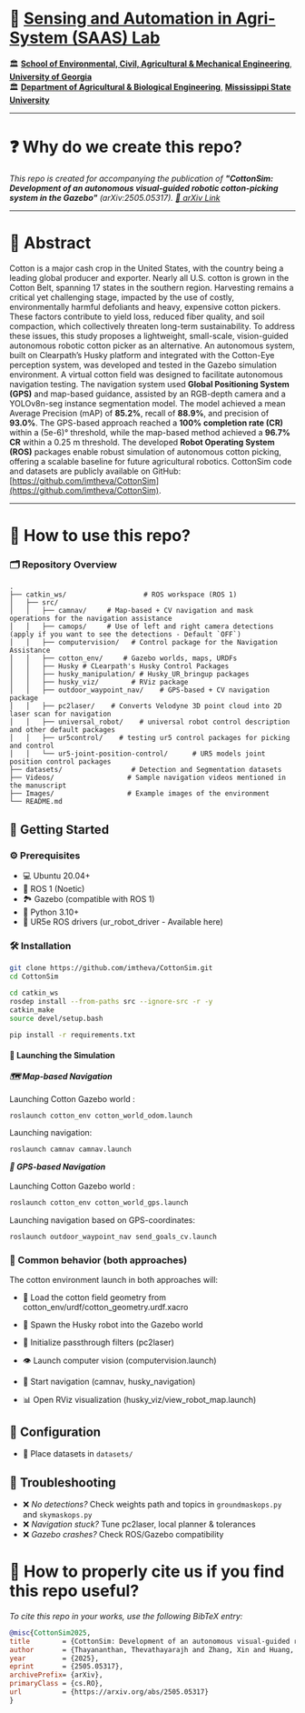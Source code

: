 # 🌾 [Sensing and Automation in Agri-System (SAAS) Lab](https://sites.google.com/view/xin-zhang-lab/home)

🏛️ [**School of Environmental, Civil, Agricultural & Mechanical Engineering**](https://engineering.uga.edu/schools/ecam/), [**University of Georgia**](https://www.uga.edu/)  
🏛️ [**Department of Agricultural & Biological Engineering**](https://www.abe.msstate.edu/), [**Mississippi State University**](https://www.msstate.edu/)


---

# ❓ Why do we create this repo?
*This repo is created for accompanying the publication of **"CottonSim: Development of an autonomous visual-guided robotic cotton-picking system in the Gazebo"** (arXiv:2505.05317). [📄 arXiv Link](https://arxiv.org/abs/2505.05317)*

---


# 📄 Abstract
Cotton is a major cash crop in the United States, with the country being a leading global producer and exporter. Nearly all U.S. cotton is grown in the Cotton Belt, spanning 17 states in the southern region. Harvesting remains a critical yet challenging stage, impacted by the use of costly, environmentally harmful defoliants and heavy, expensive cotton pickers. These factors contribute to yield loss, reduced fiber quality, and soil compaction, which collectively threaten long-term sustainability. To address these issues, this study proposes a lightweight, small-scale, vision-guided autonomous robotic cotton picker as an alternative. An autonomous system, built on Clearpath’s Husky platform and integrated with the Cotton-Eye perception system, was developed and tested in the Gazebo simulation environment. A virtual cotton field was designed to facilitate autonomous navigation testing. The navigation system used **Global Positioning System (GPS)** and map-based guidance, assisted by an RGB-depth camera and a YOLOv8n-seg instance segmentation model. The model achieved a mean Average Precision (mAP) of **85.2%**, recall of **88.9%**, and precision of **93.0%**. The GPS-based approach reached a **100% completion rate (CR)** within a (5e-6)° threshold, while the map-based method achieved a **96.7% CR** within a 0.25 m threshold. The developed **Robot Operating System (ROS)** packages enable robust simulation of autonomous cotton picking, offering a scalable baseline for future agricultural robotics. CottonSim code and datasets are publicly available on GitHub: [https://github.com/imtheva/CottonSim](https://github.com/imtheva/CottonSim).

---

# 📂 How to use this repo?

### 🗂️ Repository Overview

```text
.
├── catkin_ws/                   # ROS workspace (ROS 1)
│   ├── src/
│   │   ├── camnav/     # Map-based + CV navigation and mask operations for the navigation assistance
│   │   ├── camops/     # Use of left and right camera detections (apply if you want to see the detections - Default `OFF`)
│   │   ├── computervision/   # Control package for the Navigation Assistance
│   │   ├── cotton_env/     # Gazebo worlds, maps, URDFs
│   │   ├── Husky # CLearpath's Husky Control Packages
│   │   ├── husky_manipulation/ # Husky_UR_bringup packages
│   │   ├── husky_viz/        # RViz package
│   │   ├── outdoor_waypoint_nav/    # GPS-based + CV navigation package
│   │   ├── pc2laser/    # Converts Velodyne 3D point cloud into 2D laser scan for navigation
│   │   ├── universal_robot/    # universal robot control description and other default packages
│   │   ├── ur5control/    # testing ur5 control packages for picking and control
│   │   └── ur5-joint-position-control/      # UR5 models joint position control packages
├── datasets/                 # Detection and Segmentation datasets
├── Videos/                  # Sample navigation videos mentioned in the manuscript
├── Images/                  # Example images of the environment
└── README.md

```

## 🚀 Getting Started

### ⚙️ Prerequisites
- 💻 Ubuntu 20.04+
- 🤖 ROS 1 (Noetic)
- 🏞️ Gazebo (compatible with ROS 1)
- 🐍 Python 3.10+
- 🦾 UR5e ROS drivers (ur_robot_driver - Available here)
    

### 🛠️ Installation
```bash
git clone https://github.com/imtheva/CottonSim.git
cd CottonSim

cd catkin_ws
rosdep install --from-paths src --ignore-src -r -y
catkin_make
source devel/setup.bash

pip install -r requirements.txt

 ```
#### 🏃 Launching the Simulation
***🗺️ Map-based Navigation*** <br/><br/>
Launching Cotton Gazebo world :
  ```bash
  roslaunch cotton_env cotton_world_odom.launch
  ```

Launching navigation:
  ```bash
  roslaunch camnav camnav.launch
  ```

***📡 GPS-based Navigation*** <br/><br/>
Launching Cotton Gazebo world :
  ```bash
  roslaunch cotton_env cotton_world_gps.launch
  ```



Launching navigation based on GPS-coordinates:
  ```bash
  roslaunch outdoor_waypoint_nav send_goals_cv.launch
  ```

### 📝 Common behavior (both approaches) ###

The cotton environment launch in both approaches will:<br/>

- 🌱 Load the cotton field geometry from cotton_env/urdf/cotton_geometry.urdf.xacro

- 🚜 Spawn the Husky robot into the Gazebo world

- 🔦 Initialize passthrough filters (pc2laser)

- 👁️ Launch computer vision (computervision.launch)

- 🧭 Start navigation (camnav, husky_navigation)

- 📊 Open RViz visualization (husky_viz/view_robot_map.launch)


## 🔧 Configuration
<!-- - 📂 Place trained weights in `weights/` -->
- 📂 Place datasets in `datasets/`


## 🐞 Troubleshooting
- ❌ *No detections?* Check weights path and topics in `groundmaskops.py` and `skymaskops.py`  
- ❌ *Navigation stuck?* Tune pc2laser, local planner & tolerances
- ❌ *Gazebo crashes?* Check ROS/Gazebo compatibility  

# 📖 How to properly cite us if you find this repo useful?
*To cite this repo in your works, use the following BibTeX entry:*

```bibtex
@misc{CottonSim2025,
title        = {CottonSim: Development of an autonomous visual-guided robotic cotton-picking system in the Gazebo},
author       = {Thayananthan, Thevathayarajh and Zhang, Xin and Huang, Yanbo and Chen, Jingdao and Wijewardane, Nuwan K. and Martins, Vitor S. and Chesser, Gary D. and Goodin, Christopher T.},
year         = {2025},
eprint       = {2505.05317},
archivePrefix= {arXiv},
primaryClass = {cs.RO},
url          = {https://arxiv.org/abs/2505.05317}
}
```












































































